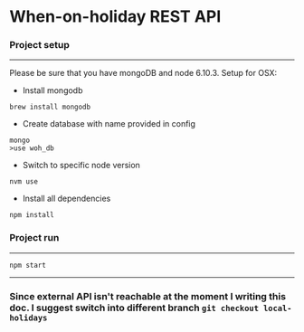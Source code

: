 # When-on-holiday REST API


### Project setup
---
Please be sure that you have mongoDB and node 6.10.3.
Setup for OSX:
- Install mongodb
```
brew install mongodb
```
- Create database with name provided in config
```
mongo
>use woh_db
```
- Switch to specific node version
```
nvm use
```
- Install all dependencies
```
npm install
```

### Project run
---
```
npm start
```

---
### Since external API isn't reachable at the moment I writing this doc. I suggest switch into different branch `git checkout local-holidays`
